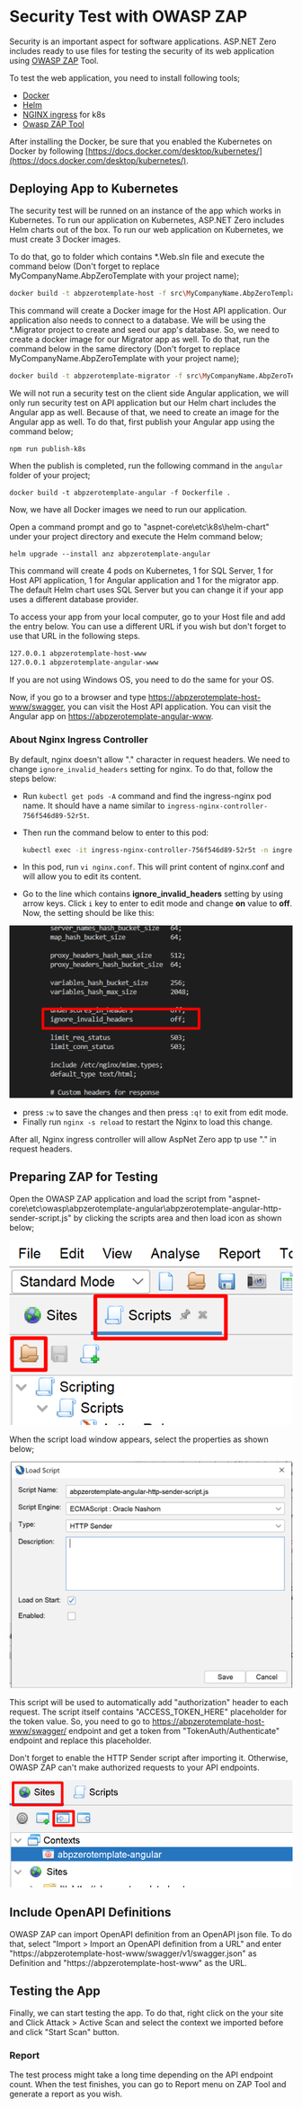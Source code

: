 # Security Test with OWASP ZAP

Security is an important aspect for software applications. ASP.NET Zero includes ready to use files for testing the security of its web application using [OWASP ZAP](https://www.zaproxy.org/) Tool.

To test the web application, you need to install following tools;

* [Docker](https://www.docker.com/)
* [Helm](https://helm.sh/)
* [NGINX ingress](https://kubernetes.github.io/ingress-nginx/deploy/) for k8s
* [Owasp ZAP Tool](https://www.zaproxy.org/)

After installing the Docker, be sure that you enabled the Kubernetes on Docker by following [https://docs.docker.com/desktop/kubernetes/](https://docs.docker.com/desktop/kubernetes/). 

## Deploying App to Kubernetes

The security test will be runned on an instance of the app which works in Kubernetes. To run our application on Kubernetes, ASP.NET Zero includes Helm charts out of the box. To run our web application on Kubernetes, we must create 3 Docker images. 

To do that, go to folder which contains *.Web.sln file and execute the command below (Don't forget to replace MyCompanyName.AbpZeroTemplate with your project name);

```bash
docker build -t abpzerotemplate-host -f src\MyCompanyName.AbpZeroTemplate.Web.Host\Dockerfile .
```

This command will create a Docker image for the Host API application. Our application also needs to connect to a database. We will be using the *.Migrator project to create and seed our app's database. So, we need to create a docker image for our Migrator app as well. To do that, run the command below in the same directory (Don't forget to replace MyCompanyName.AbpZeroTemplate with your project name);

```bash
docker build -t abpzerotemplate-migrator -f src\MyCompanyName.AbpZeroTemplate.Migrator\Dockerfile .
```

We will not run a security test on the client side Angular application, we will only run security test on API application but our Helm chart includes the Angular app as well. Because of that, we need to create an image for the Angular app as well. To do that, first publish your Angular app using the command below;

````
npm run publish-k8s
````

When the publish is completed, run the following command in the ```angular``` folder of your project;

````
docker build -t abpzerotemplate-angular -f Dockerfile . 
````

Now, we have all Docker images we need to run our application.

Open a command prompt and go to "aspnet-core\etc\k8s\helm-chart" under your project directory and execute the Helm command below;

```
helm upgrade --install anz abpzerotemplate-angular
```

This command will create 4 pods on Kubernetes, 1 for SQL Server, 1 for Host API application, 1 for Angular application and 1 for the migrator app. The default Helm chart uses SQL Server but you can change it if your app uses a different database provider.

To access your app from your local computer, go to your Host file and add the entry below. You can use a different URL if you wish but don't forget to use that URL in the following steps.

```bash
127.0.0.1 abpzerotemplate-host-www
127.0.0.1 abpzerotemplate-angular-www
```

If you are not using Windows OS, you need to do the same for your OS.

Now, if you go to a browser and type [https://abpzerotemplate-host-www/swagger](https://abpzerotemplate-host-www/swagger), you can visit the Host API application. You can visit the Angular app on  [https://abpzerotemplate-angular-www](https://abpzerotemplate-angular-www).

### About Nginx Ingress Controller

By default, nginx doesn't allow "." character in request headers. We need to change ```ignore_invalid_headers``` setting for nginx. To do that, follow the steps below:

- Run ```kubectl get pods -A``` command and find the ingress-nginx pod name. It should have a name similar to ```ingress-nginx-controller-756f546d89-52r5t```.

- Then run the command below to enter to this pod:

  ```bash
  kubectl exec -it ingress-nginx-controller-756f546d89-52r5t -n ingress-nginx sh
  ```

- In this pod, run ```vi nginx.conf```. This will print content of nginx.conf and will allow you to edit its content.

- Go to the line which contains **ignore_invalid_headers** setting by using arrow keys. Click ```i``` key to enter to edit mode and change **on** value to **off**. Now, the setting should be like this:



<img src="images/nginx-ingress-ignore-invalid-headers.png" alt="Nginx ignore-invalid-headers." class="thumbnail" />

* press ```:w``` to save the changes and then press ```:q!``` to exit from edit mode.
* Finally run ```nginx -s reload``` to restart the Nginx to load this change.

After all, Nginx ingress controller will allow AspNet Zero app tp use "." in request headers.


## Preparing ZAP for Testing

Open the OWASP ZAP application and load the script from "aspnet-core\etc\owasp\abpzerotemplate-angular\abpzerotemplate-angular-http-sender-script.js" by clicking the scripts area and then load icon as shown below;

<img src="images/owas-zap-load-script-angular.png" alt="Load Zest Script" class="thumbnail" />

When the script load window appears, select the properties as shown below;

<img src="images/owas-zap-load-script-angular-props.png" alt="Load Zest Script Properties" class="thumbnail" />

This script will be used to automatically add "authorization" header to each request. The script itself contains "ACCESS_TOKEN_HERE" placeholder for the token value. So, you need to go to [https://abpzerotemplate-host-www/swagger/](https://abpzerotemplate-host-www/swagger/) endpoint and get a token from "TokenAuth/Authenticate" endpoint and replace this placeholder.

Don't forget to enable the HTTP Sender script after importing it. Otherwise, OWASP ZAP can't make authorized requests to your API endpoints.

<img src="images/owas-zap-load-context-angular.png" alt="Load OWASP Context" class="thumbnail" />





## Include OpenAPI Definitions

OWASP ZAP can import OpenAPI definition from an OpenAPI json file. To do that, select "Import > Import an OpenAPI definition from a URL" and enter "https://abpzerotemplate-host-www/swagger/v1/swagger.json" as Definition and "https://abpzerotemplate-host-www" as the URL.

## Testing the App

Finally, we can start testing the app. To do that, right click on the your site and Click Attack > Active Scan and select the context we imported before and click "Start Scan" button.

### Report

The test process might take a long time depending on the API endpoint count. When the test finishes, you can go to Report menu on ZAP Tool and generate a report as you wish.

